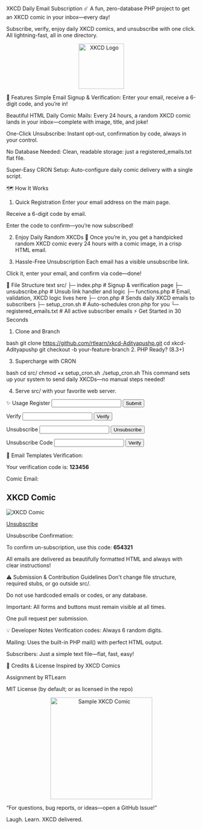 XKCD Daily Email Subscription ☄️
A fun, zero-database PHP project to get an XKCD comic in your inbox—every day!

Subscribe, verify, enjoy daily XKCD comics, and unsubscribe with one click. All lightning-fast, all in one directory.

<p align="center"> <img src="https://imgs.xkcd.com/static/terrible_small_logo.png" alt="XKCD Logo" width="120"> </p>
🚀 Features
Simple Email Signup & Verification:
Enter your email, receive a 6-digit code, and you’re in!

Beautiful HTML Daily Comic Mails:
Every 24 hours, a random XKCD comic lands in your inbox—complete with image, title, and joke!

One-Click Unsubscribe:
Instant opt-out, confirmation by code, always in your control.

No Database Needed:
Clean, readable storage: just a registered_emails.txt flat file.

Super-Easy CRON Setup:
Auto-configure daily comic delivery with a single script.

🗺️ How It Works
1. Quick Registration
Enter your email address on the main page.

Receive a 6-digit code by email.

Enter the code to confirm—you’re now subscribed!

2. Enjoy Daily Random XKCDs 💌
Once you’re in, you get a handpicked random XKCD comic every 24 hours with a comic image, in a crisp HTML email.

3. Hassle-Free Unsubscription
Each email has a visible unsubscribe link.

Click it, enter your email, and confirm via code—done!

📂 File Structure
text
src/
  ├─ index.php               # Signup & verification page
  ├─ unsubscribe.php         # Unsub link handler and logic
  ├─ functions.php           # Email, validation, XKCD logic lives here
  ├─ cron.php                # Sends daily XKCD emails to subscribers
  ├─ setup_cron.sh           # Auto-schedules cron.php for you
  └─ registered_emails.txt   # All active subscriber emails
⚡ Get Started in 30 Seconds
1. Clone and Branch

bash
git clone https://github.com/rtlearn/xkcd-Adityapushp.git
cd xkcd-Adityapushp
git checkout -b your-feature-branch
2. PHP Ready? (8.3+)

3. Supercharge with CRON

bash
cd src/
chmod +x setup_cron.sh
./setup_cron.sh
This command sets up your system to send daily XKCDs—no manual steps needed!

4. Serve src/ with your favorite web server.

✨ Usage
Register
<input type="email" name="email" required> <button id="submit-email">Submit</button>

Verify
<input type="text" name="verification_code" maxlength="6" required> <button id="submit-verification">Verify</button>

Unsubscribe
<input type="email" name="unsubscribe_email" required> <button id="submit-unsubscribe">Unsubscribe</button>

Unsubscribe Code
<input type="text" name="verification_code" maxlength="6" required> <button id="submit-verification">Verify</button>

📧 Email Templates
Verification:
<p>Your verification code is: <strong>123456</strong></p>

Comic Email:
<h2>XKCD Comic</h2> <img src="image_url_here" alt="XKCD Comic"> <p><a href="#">Unsubscribe</a></p>

Unsubscribe Confirmation:
<p>To confirm un-subscription, use this code: <strong>654321</strong></p>

All emails are delivered as beautifully formatted HTML and always with clear instructions!

⚠️ Submission & Contribution Guidelines
Don't change file structure, required stubs, or go outside src/.

Do not use hardcoded emails or codes, or any database.

Important: All forms and buttons must remain visible at all times.

One pull request per submission.

💡 Developer Notes
Verification codes: Always 6 random digits.

Mailing: Uses the built-in PHP mail() with perfect HTML output.

Subscribers: Just a simple text file—flat, fast, easy!

🙏 Credits & License
Inspired by XKCD Comics

Assignment by RTLearn

MIT License (by default; or as licensed in the repo)

<p align="center"> <img src="https://imgs.xkcd.com/comics/devotion_to_duty.png" alt="Sample XKCD Comic" width="270"> </p>
“For questions, bug reports, or ideas—open a GitHub Issue!”

Laugh. Learn. XKCD delivered.

